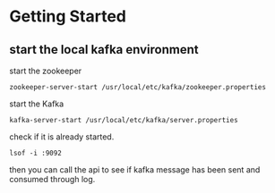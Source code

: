 # Getting Started

## start the local kafka environment

start the zookeeper

```
zookeeper-server-start /usr/local/etc/kafka/zookeeper.properties
```

start the Kafka

```
kafka-server-start /usr/local/etc/kafka/server.properties
```

check if it is already started.

```
lsof -i :9092
```
then you can call the api to see if kafka message has been sent and consumed through log.

